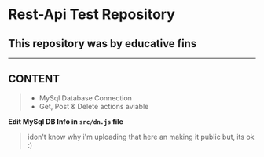 # Rest-Api Test Repository
## This repository was by educative fins
---------------
## CONTENT
> * MySql Database Connection
> * Get, Post & Delete actions aviable

**Edit MySql DB Info in `src/dn.js` file**

> idon't know why i'm uploading that here an making it public but, its ok :)
